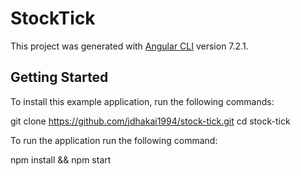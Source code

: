 # StockTick

This project was generated with [Angular CLI](https://github.com/angular/angular-cli) version 7.2.1.

## Getting Started

To install this example application, run the following commands:

git clone https://github.com/jdhakai1994/stock-tick.git
cd stock-tick

To run the application run the following command:

npm install && npm start


